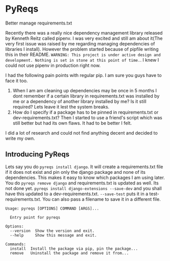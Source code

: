 # PyReqs
Better manage requirements.txt

Recently there was a really nice dependency management library released by Kenneth Reitz called pipenv. I was very excited and still am about it(The very first issue was raised by me regarding managing dependencies of libraries I install). However the problem started because of pipfile writing this in their README. `WARNING: This project is under active design and development. Nothing is set in stone at this point of time.`. I knew I could not use pipenv in production right now.

I had the following pain points with regular pip. I am sure you guys have to face it too. 

1. When I am am cleaning up dependencies may be once in 5 months I dont remember if a certain library in requirements.txt was installed by me or a dependency of another library installed by me? Is it still required? Lets leave it lest the system breaks.
2. How do I specify if a package has to be pinned in requirements.txt or dev-requirements.txt? Then I started to use a friend's script which was still better but had its own flaws. It had to be better I felt.

I did a lot of research and could not find anything decent and decided to write my own. 


## Introducing PyReqs

Lets say you do `pyreqs install django`. It will create a requirements.txt file if it does not exist and pin only the django package and none of its dependencies. This makes it easy to know which packages I am using later. You do `pyreqs remove django` and requirements.txt is updated as well. 
Its not done yet. `pyreqs install django-extensions --save-dev` and you shall have this updated to a dev-requirements.txt. `--save-test` puts it in a test-requirements.txt. You can also pass a filename to save it in a different file. 



```
Usage: pyreqs [OPTIONS] COMMAND [ARGS]...

  Entry point for pyreqs

Options:
  --version  Show the version and exit.
  --help     Show this message and exit.

Commands:
  install  Install the package via pip, pin the package...
  remove   Uninstall the package and remove it from...
  ```
